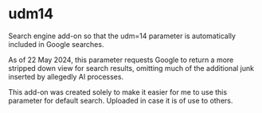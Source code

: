 udm14
=====

Search engine add-on so that the udm=14 parameter is automatically included in Google searches.

As of 22 May 2024, this parameter requests Google to return a more stripped down view for search results, omitting much of the additional junk inserted by allegedly AI processes.

This add-on was created solely to make it easier for me to use this parameter for default search. Uploaded in case it is of use to others.